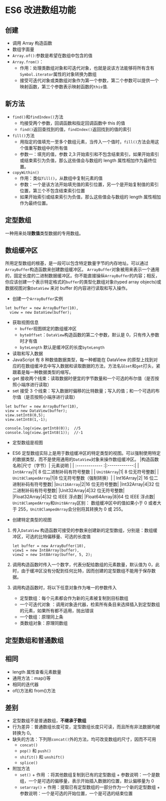 # ES6 改进数组功能

## 创建

- 调用 Array 构造函数
- 数组字面量
- `Array.of()`:参数是希望在数组中包含的值
- `Array.from()`：
  - 作用：处理类数组对象和可迭代对象，也就是说该方法能够将所有含有`Symbol.iterator`属性的对象转换为数组
  - 接受可迭代对象或类数组对象作为第一个参数，第二个参数可以提供一个映射函数，第三个参数表示映射函数的`this`值.

## 新方法

- `find()`和`findIndex()`方法
  - 均接受两个参数，回调函数和指定回调函数中 this 的值
  - `find()`返回查找到的值，`findIndex()`返回找到的值的索引
- `fill()`方法
  - 用指定的值填充一至多个数组元素，当传入一个值时，`fill()`方法会用这个值重写数组中的所有值
  - 参数一：填充的值，参数 2,3:开始索引和不包含结束索引，如果开始索引或结束索引为负值，那么这些值会与数组的 length 属性相加作为最终位置。
- `copyWithin()`
  - 作用：类似`fill()`，从数组中复制元素的值
  - 参数：一个是该方法开始填充值的索引位置，另一个是开始复制值的索引位置，第三个不包含结束索引位置
  - 如果开始索引或结束索引为负值，那么这些值会与数组的 length 属性相加作为最终位置。

## 定型数组

一种用来处理**数值**类型数据的专用数组。

## 数组缓冲区

所用定型数组的根基，是一段可以包含特定数量字节的内存地址。可以通过`ArrayBuffer`构造函数来创建数组缓冲区。
`ArrayBuffer`对象被用来表示一个通用的，固定长度的二进制数据缓冲区。你不能直接操纵`ArrayBuffer`的内容；相反，你应该创建一个表示特定格式的`buffer`的类型化数组对象(typed array objects)或数据视图对象`DataView` 来对 buffer 的内容进行读取和写入操作。

- 创建一个`ArrayBuffer`实例

```
let buffer = new ArrayBuffer(10),
  view = new DataView(buffer);
```

- 获取视图信息
  - `buffer`视图绑定的数组缓冲区
  - `byteOffset`：`DataView`构造函数的第二个参数，默认是 0，只有传入参数时才有值
  - `byteLength` 默认是缓冲区的长度`byteLength`
- 读取和写入数据
- JavaScript 有 8 种数值数据类型，每一种都能在 DataView 的原型上找到对应的在数组缓冲去中写入数据和读取数据的方法，方法名以`set`和`get`打头，紧跟着是每一种数据类型的缩写。
- get 接收两个线束：读取数据时便宜的字节数量和一个可选的布尔值（是否按照小端序进行读取）
- set 接受 3 个线束：写入数据时偏移的比特数量；写入的值；和一个可选的布尔值（是否按照小端序进行读取）

```
let buffer = new ArrayBuffer(10),
view = new DataView(buffer);
view.setInt8(0,5);
view.setInt8(1,-1);

console.log(view.getInt8(0));  //5
console.log(view.getInt8(1));  //-1
```

- 定型数组是视图
- ES6 定型数组实际上是用于数组缓冲区的特定类型的视图。可以强制使用特定的数据类型，而不是使用通用的`DataView`对象来操作数组缓冲区。
  |构造函数名称|尺寸（字节）| 元素说明 |
  | :------------- :|:-------------:|
  | `Int8Array`|1| 8 位二进制补码有符号整数 |
  | `Unit8Array`|1| 8 位无符号整数|
  | `Unit8ClampedArray`|1|8 位无符号整数（强制转换）|
  | Int16Array|2| 16 位二进制补码有符号整数|
  |`Unit16Array`|2|16 位无符号整数|
  |Int32Array|4|32 位二进制补码有符号整数|
  |Unit32Array|4|32 位无符号整数|
  |Float32Array|4|32 位 IEEE 浮点数|
  |Float64Array|8|64 位 IEEE 浮点数|
  `Unit8ClampedArray`和`Unit8Array`区别：
  数组缓冲区中的值如果小于 0 或者大于 255，`Unit8ClampedArray`会分别将其转换为 0 或 255。

- 创建特定类型的视图

1. 传入`DataView` 构造函数可接受的参数来创建新的定型数组，分别是：数组缓冲区，可选的比特偏移量、可选的长度值  

    ```
    let buffer = new ArrayBuffer(10),
    view1 = new Int8Array(buffer),
    view2 = new Int8Array(buffer, 5, 2);
    ```

2. 调用构造函数时传入一个数字，代表分配给数组的元素数量，默认值为 0，此时，由于缓冲区没有分配到任何比特，因而创建的定型数组不能用于保存数据。
3. 调用构造函数时，将以下任意对象作为唯一的参数传入
    - 定型数组：每个元素都会作为新的元素被复制到目标数组
    - 一个可迭代对象 ：调用对象迭代器，检索所有条目来选择插入到定型数组的元素，如果所有都不适用，抛出错误
    - 一个数组：原理同上条
    - 类数组对象：原理同数组

## 定型数组和普通数组

## 相同

- length 属性查看元素数量
- 通用方法：map()等
- 相同的迭代器
- of()方法和 from()方法

## 差别

- 定型数组不是普通数组，**不继承于数组**
- 行为差异：普通数组长度可变，定型数组长度只可读，而且所有非法数据均被转换为 0。
- 缺失的方法：下列除`concat()`外的方法，均可改变数组的尺寸，因而不可用
  - `concat()`
  - `pop()` 和 `push()`
  - `shifit()` 和 `unshift()`
  - `splice()`
- 附加方法
  - `set()` + 作用 ：将其他数组复制到已有的定型数组 + 参数说明：一个是数组，一个是可选的偏移量，表示开始插入数据的位置，默认偏移量为 0
  - `setarray()` + 作用：提取已有定型数组的一部分作为一个新的定型数组 + 参数说明：一个是可选的开始位置，一个是可选的结束位置
